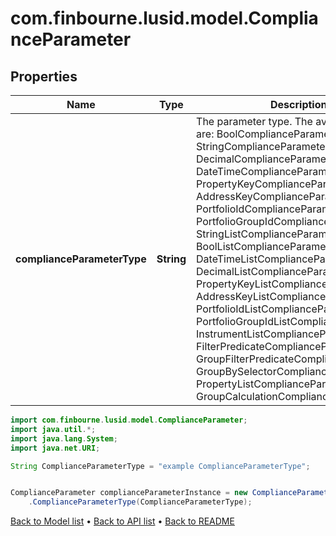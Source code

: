 # com.finbourne.lusid.model.ComplianceParameter

## Properties

Name | Type | Description | Notes
------------ | ------------- | ------------- | -------------
**complianceParameterType** | **String** | The parameter type. The available values are: BoolComplianceParameter, StringComplianceParameter, DecimalComplianceParameter, DateTimeComplianceParameter, PropertyKeyComplianceParameter, AddressKeyComplianceParameter, PortfolioIdComplianceParameter, PortfolioGroupIdComplianceParameter, StringListComplianceParameter, BoolListComplianceParameter, DateTimeListComplianceParameter, DecimalListComplianceParameter, PropertyKeyListComplianceParameter, AddressKeyListComplianceParameter, PortfolioIdListComplianceParameter, PortfolioGroupIdListComplianceParameter, InstrumentListComplianceParameter, FilterPredicateComplianceParameter, GroupFilterPredicateComplianceParameter, GroupBySelectorComplianceParameter, PropertyListComplianceParameter, GroupCalculationComplianceParameter | [default to String]

```java
import com.finbourne.lusid.model.ComplianceParameter;
import java.util.*;
import java.lang.System;
import java.net.URI;

String ComplianceParameterType = "example ComplianceParameterType";


ComplianceParameter complianceParameterInstance = new ComplianceParameter()
    .ComplianceParameterType(ComplianceParameterType);
```


[Back to Model list](../README.md#documentation-for-models) &#8226; [Back to API list](../README.md#documentation-for-api-endpoints) &#8226; [Back to README](../README.md)
